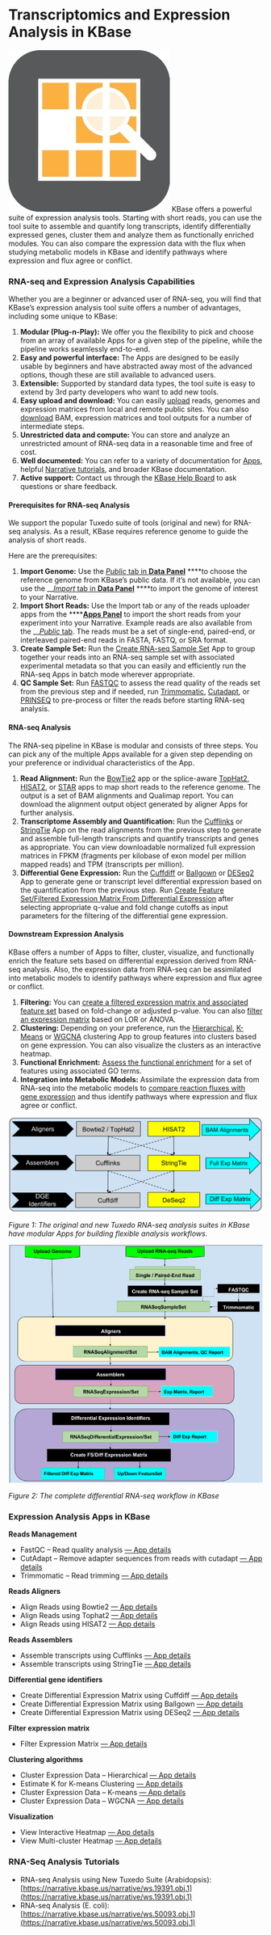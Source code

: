 # Transcriptomics and Expression Analysis in KBase

![](../../.gitbook/assets/expression-1.jpg) KBase offers a powerful suite of expression analysis tools. Starting with short reads, you can use the tool suite to assemble and quantify long transcripts, identify differentially expressed genes, cluster them and analyze them as functionally enriched modules. You can also compare the expression data with the flux when studying metabolic models in KBase and identify pathways where expression and flux agree or conflict.

### RNA-seq and Expression Analysis Capabilities

Whether you are a beginner or advanced user of RNA-seq, you will find that KBase’s expression analysis tool suite offers a number of advantages, including some unique to KBase:

1. **Modular \(Plug-n-Play\):** We offer you the flexibility to pick and choose from an array of available Apps for a given step of the pipeline, while the pipeline works seamlessly end-to-end.
2. **Easy and powerful interface:** The Apps are designed to be easily usable by beginners and have abstracted away most of the advanced options, though these are still available to advanced users.
3. **Extensible:** Supported by standard data types, the tool suite is easy to extend by 3rd party developers who want to add new tools.
4. **Easy upload and download:** You can easily [upload](../../working-with-data-1/data-upload-download-guide/) reads, genomes and expression matrices from local and remote public sites. You can also [download](../../working-with-data-1/data-upload-download-guide/) BAM, expression matrices and tool outputs for a number of intermediate steps.
5. **Unrestricted data and compute:** You can store and analyze an unrestricted amount of RNA-seq data in a reasonable time and free of cost.
6. **Well documented:** You can refer to a variety of documentation for [Apps](https://narrative.kbase.us/#catalog/apps), helpful [Narrative tutorials](https://kbase.us/narrative-library/), and broader KBase documentation.
7. **Active support:** Contact us through the [KBase Help Board](../../troubleshooting-1/support.md) to ask questions or share feedback.

#### Prerequisites for RNA-seq Analysis

We support the popular Tuxedo suite of tools \(original and new\) for RNA-seq analysis. As a result, KBase requires reference genome to guide the analysis of short reads. 

Here are the prerequisites:

1. **Import Genome:** Use the [_Public_ tab in **Data Panel**](../../getting-started/narrative-user-guide/add-data-to-your-narrative.md) ****to choose the reference genome from KBase’s public data. If it’s not available, you can use the __[_Import_ tab in **Data Panel**](../../getting-started/narrative-user-guide/add-data-to-your-narrative.md) ****to import the genome of interest to your Narrative.
2. **Import Short Reads:** Use the Import tab or any of the reads uploader apps from the ****[**Apps Panel**](../../getting-started/narrative-user-guide/browse-kbase-analysis-tools.md) to import the short reads from your experiment into your Narrative. Example reads are also available from the __[_Public_ tab](../../getting-started/narrative-user-guide/add-data-to-your-narrative.md). The reads must be a set of single-end, paired-end, or interleaved paired-end reads in FASTA, FASTQ, or SRA format.
3. **Create Sample Set:** Run the [Create RNA-seq Sample Set](https://narrative.kbase.us/#catalog/apps/KBaseRNASeq/describe_rnaseq_experiment/release) App to group together your reads into an RNA-seq sample set with associated experimental metadata so that you can easily and efficiently run the RNA-seq Apps in batch mode wherever appropriate.
4. **QC Sample Set:** Run [FASTQC](https://narrative.kbase.us/#appcatalog/app/kb_fastqc/runFastQC/release) to assess the read quality of the reads set from the previous step and if needed, run [Trimmomatic](https://narrative.kbase.us/#appcatalog/app/kb_trimmomatic/run_trimmomatic/release), [Cutadapt](https://narrative.kbase.us/#appcatalog/app/kb_cutadapt/remove_adapters/release), or [PRINSEQ](https://narrative.kbase.us/#appcatalog/app/kb_PRINSEQ/execReadLibraryPRINSEQ/release) to pre-process or filter the reads before starting RNA-seq analysis.

#### RNA-seq Analysis

The RNA-seq pipeline in KBase is modular and consists of three steps. You can pick any of the multiple Apps available for a given step depending on your preference or individual characteristics of the App.

1. **Read Alignment:** Run the [BowTie2](https://narrative.kbase.us/#appcatalog/app/kb_Bowtie2/align_reads_using_bowtie2/release) app or the splice-aware [TopHat2](https://narrative.kbase.us/#catalog/apps/kb_tophat2/align_reads_using_tophat2/release), [HISAT2](https://narrative.kbase.us/#catalog/apps/kb_hisat2/align_reads_using_hisat2/release), or [STAR](https://narrative.kbase.us/#catalog/apps/STAR/align_reads_using_STAR/beta) apps to map short reads to the reference genome. The output is a set of BAM alignments and Qualimap report. You can download the alignment output object generated by aligner Apps for further analysis.
2. **Transcriptome Assembly and Quantification:** Run the [Cufflinks](https://narrative.kbase.us/#catalog/apps/kb_cufflinks/assemble_transcripts_using_cufflinks/release) or [StringTie](https://narrative.kbase.us/#catalog/apps/kb_stringtie/run_stringtie/release) App on the read alignments from the previous step to generate and assemble full-length transcripts and quantify transcripts and genes as appropriate. You can view downloadable normalized full expression matrices in FPKM \(fragments per kilobase of exon model per million mapped reads\) and TPM \(transcripts per million\).
3. **Differential Gene Expression:** Run the [Cuffdiff](https://narrative.kbase.us/#catalog/apps/kb_cufflinks/run_Cuffdiff/release) or [Ballgown](https://narrative.kbase.us/#catalog/apps/kb_ballgown/run_ballgown_app/release) or [DESeq2](https://narrative.kbase.us/#catalog/apps/kb_deseq/run_DESeq2/release) App to generate gene or transcript level differential expression based on the quantification from the previous step. Run [Create Feature Set/Filtered Expression Matrix From Differential Expression](https://narrative.kbase.us/#appcatalog/app/FeatureSetUtils/upload_featureset_from_diff_expr/release) after selecting appropriate q-value and fold change cutoffs as input parameters for the filtering of the differential gene expression.

#### Downstream Expression Analysis

KBase offers a number of Apps to filter, cluster, visualize, and functionally enrich the feature sets based on differential expression derived from RNA-seq analysis. Also, the expression data from RNA-seq can be assimilated into metabolic models to identify pathways where expression and flux agree or conflict.

1. **Filtering:** You can [create a filtered expression matrix and associated feature set](https://narrative.kbase.us/#catalog/apps/FeatureSetUtils/upload_featureset_from_diff_expr/release) based on fold-change or adjusted p-value. You can also [filter an expression matrix](https://narrative.kbase.us/#catalog/apps/CoExpression/expression_toolkit_filter_expression/release) based on LOR or ANOVA.
2. **Clustering:** Depending on your preference, run the [Hierarchical](https://narrative.kbase.us/#catalog/apps/KBaseFeatureValues/expression_toolkit_cluster_hierarchical/release), [K-Means](https://narrative.kbase.us/#catalog/apps/KBaseFeatureValues/expression_toolkit_cluster_k_means/release) or [WGCNA](https://narrative.kbase.us/#catalog/apps/CoExpression/expression_toolkit_cluster_WGCNA/release) clustering App to group features into clusters based on gene expression. You can also visualize the clusters as an interactive heatmap.
3. **Functional Enrichment:** [Assess the functional enrichment](https://narrative.kbase.us/#appcatalog/app/kb_functional_enrichment_1/functional_enrichment_go_term/release) for a set of features using associated GO terms.
4. **Integration into Metabolic Models:** Assimilate the expression data from RNA-seq into the metabolic models to [compare reaction fluxes with gene expression](https://narrative.kbase.us/#appcatalog/app/fba_tools/compare_flux_with_expression) and thus identify pathways where expression and flux agree or conflict.

[![](../../.gitbook/assets/transcriptomics1.png)](https://kbase.us/wp-content/uploads/2019/02/transcriptomics1.png)

_Figure 1: The original and new Tuxedo RNA-seq analysis suites in KBase have modular Apps for building flexible analysis workflows._

[![](../../.gitbook/assets/transcriptomics2.png)](https://kbase.us/wp-content/uploads/2019/02/transcriptomics2.png)

_Figure 2: The complete differential RNA-seq workflow in KBase_

### Expression Analysis Apps in KBase

**Reads Management**

* FastQC – Read quality analysis [— App details](https://narrative.kbase.us/#appcatalog/app/kb_fastqc/runFastQC/release)
* CutAdapt – Remove adapter sequences from reads with cutadapt [— App details](https://narrative.kbase.us/#appcatalog/app/kb_cutadapt/remove_adapters/release)
* Trimmomatic – Read trimming [— App details](https://narrative.kbase.us/#appcatalog/app/kb_trimmomatic/run_trimmomatic/release)

**Reads Aligners**

* Align Reads using Bowtie2 [— App details](https://narrative.kbase.us/#appcatalog/app/KBaseRNASeq/align_reads_using_bowtie2/release)
* Align Reads using Tophat2 [— App details](https://narrative.kbase.us/#appcatalog/app/KBaseRNASeq/align_reads_using_tophat/release)
* Align Reads using HISAT2 [— App details](https://narrative.kbase.us/#appcatalog/app/KBaseRNASeq/align_reads_using_hisat2/release)

**Reads Assemblers**

* Assemble transcripts using Cufflinks [— App details](https://narrative.kbase.us/#appcatalog/app/KBaseRNASeq/assemble_transcripts_with_cufflinks/release)
* Assemble transcripts using StringTie [— App details](https://narrative.kbase.us/#catalog/apps/KBaseRNASeq/assemble_transcripts_with_stringtie/release)

**Differential gene identifiers**

* Create Differential Expression Matrix using Cuffdiff [— App details](https://narrative.kbase.us/#catalog/apps/KBaseRNASeq/identify_differential_expression_using_cuffdiff/release)
* Create Differential Expression Matrix using Ballgown [— App details](https://narrative.kbase.us/#catalog/apps/KBaseRNASeq/identify_differential_expression_using_ballgown/release)
* Create Differential Expression Matrix using DESeq2 [— App details](https://narrative.kbase.us/#catalog/apps/kb_deseq/run_DESeq2/release)

**Filter expression matrix**

* Filter Expression Matrix [— App details](https://narrative.kbase.us/#catalog/apps/CoExpression/expression_toolkit_filter_expression/release)

**Clustering algorithms**

* Cluster Expression Data – Hierarchical [— App details](https://narrative.kbase.us/#catalog/apps/KBaseFeatureValues/expression_toolkit_cluster_hierarchical/release)
* Estimate K for K-means Clustering [— App details](https://narrative.kbase.us/#catalog/apps/KBaseFeatureValues/expression_toolkit_estimate_k/release)
* Cluster Expression Data – K-means [— App details](https://narrative.kbase.us/#catalog/apps/KBaseFeatureValues/expression_toolkit_cluster_k_means/release)
* Cluster Expression Data – WGCNA [— App details](https://narrative.kbase.us/#catalog/apps/CoExpression/expression_toolkit_cluster_WGCNA/release)

**Visualization**

* View Interactive Heatmap [— App details](https://narrative.kbase.us/#catalog/apps/kb_cummerbund/view_expression_interactive_heatmap/release)
* View Multi-cluster Heatmap [— App details](https://narrative.kbase.us/#catalog/apps/CoExpression/expression_toolkit_view_heatmap/release)

### **RNA-Seq Analysis Tutorials**

* RNA-seq Analysis using New Tuxedo Suite \(Arabidopsis\): [https://narrative.kbase.us/narrative/ws.19391.obj.1](https://narrative.kbase.us/narrative/ws.19391.obj.1)
* RNA-seq Analysis \(E. coli\): [https://narrative.kbase.us/narrative/ws.50093.obj.1](https://narrative.kbase.us/narrative/ws.50093.obj.1)

